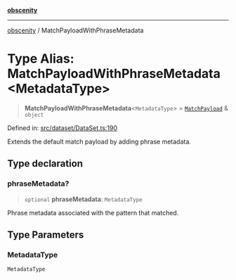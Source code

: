 [**obscenity**](../README.md)

***

[obscenity](../README.md) / MatchPayloadWithPhraseMetadata

# Type Alias: MatchPayloadWithPhraseMetadata\<MetadataType\>

> **MatchPayloadWithPhraseMetadata**\<`MetadataType`\> = [`MatchPayload`](../interfaces/MatchPayload.md) & `object`

Defined in: [src/dataset/DataSet.ts:190](https://github.com/jo3-l/obscenity/blob/df55df57c9cde0cfef01d92ac049af8e5d6ff36a/src/dataset/DataSet.ts#L190)

Extends the default match payload by adding phrase metadata.

## Type declaration

### phraseMetadata?

> `optional` **phraseMetadata**: `MetadataType`

Phrase metadata associated with the pattern that matched.

## Type Parameters

### MetadataType

`MetadataType`
